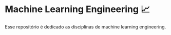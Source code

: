 # Machine Learning Engineering 📈
Esse repositório é dedicado as disciplinas de machine learning engineering.
